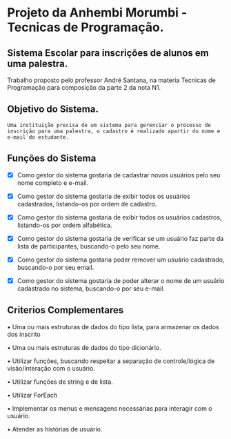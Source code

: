 # Projeto da Anhembi Morumbi - Tecnicas de Programação.

## Sistema Escolar para inscrições de alunos em uma palestra.

Trabalho proposto pelo professor André Santana, na materia Tecnicas de Programação para composição da parte 2 da nota N1.


## Objetivo do Sistema.

`
Uma instituição precisa de um sistema para gerenciar o processo de inscrição para uma palestra, o cadastro é realizado apartir do nome e e-mail do estudante.
`

## Funções do Sistema

- [x] Como gestor do sistema gostaria de cadastrar novos usuários pelo seu nome completo e e-mail.
- [x] Como gestor do sistema gostaria de exibir todos os usuários cadastrados, listando-os por ordem
de cadastro.
- [x] Como gestor do sistema gostaria de exibir todos os usuários cadastros, listando-os por ordem
alfabética.
- [x] Como gestor do sistema gostaria de verificar se um usuário faz parte da lista de participantes,
buscando-o pelo seu nome.
- [x] Como gestor do sistema gostaria poder remover um usuário cadastrado, buscando-o por seu email.
- [x] Como gestor do sistema gostaria de poder alterar o nome de um usuário cadastrado no sistema,
buscando-o por seu e-mail.


## Criterios Complementares

• Uma ou mais estruturas de dados do tipo lista, para armazenar os dados dos inscrito

• Uma ou mais estruturas de dados do tipo dicionário.

• Utilizar funções, buscando respeitar a separação de controle/lógica de visão/interação com o
usuário.

• Utilizar funções de string e de lista.

• Utilizar ForEach

• Implementar os menus e mensagens necessárias para interagir com o usuário.

• Atender as histórias de usuário.
